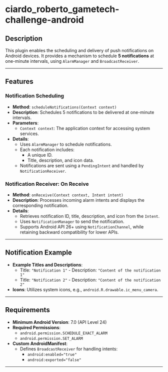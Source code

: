 # ciardo_roberto_gametech-challenge-android

## Description
This plugin enables the scheduling and delivery of push notifications on Android devices. It provides a mechanism to schedule **5 notifications** at one-minute intervals, using `AlarmManager` and `BroadcastReceiver`.

---

## Features
### **Notification Scheduling**
- **Method**: `scheduleNotifications(Context context)`
- **Description**: 
  Schedules 5 notifications to be delivered at one-minute intervals.
- **Parameters**:
  - `Context context`: The application context for accessing system services.
- **Details**:
  - Uses `AlarmManager` to schedule notifications.
  - Each notification includes:
    - A unique ID.
    - Title, description, and icon data.
  - Notifications are sent using a `PendingIntent` and handled by `NotificationReceiver`.

### **Notification Receiver: On Receive**
- **Method**: `onReceive(Context context, Intent intent)`
- **Description**: Processes incoming alarm intents and displays the corresponding notification.
- **Details**:
  - Retrieves notification ID, title, description, and icon from the `Intent`.
  - Uses `NotificationManager` to send the notification.
  - Supports Android API 26+ using `NotificationChannel`, while retaining backward compatibility for lower APIs.

---

## Notification Example

- **Example Titles and Descriptions**:
  - Title: `"Notification 1"` - Description: `"Content of the notification 1"`
  - Title: `"Notification 2"` - Description: `"Content of the notification 2"`
- **Icons**:
  Utilizes system icons, e.g., `android.R.drawable.ic_menu_camera`.

---

## Requirements
- **Minimum Android Version**: 7.0 (API Level 24)
- **Required Permissions**:
  - `android.permission.SCHEDULE_EXACT_ALARM`
  - `android.permission.SET_ALARM`
- **Custom AndroidManifest**:
  - Defines `BroadcastReceiver` for handling intents:
    - `android:enabled="true"`
    - `android:exported="false"`

---
